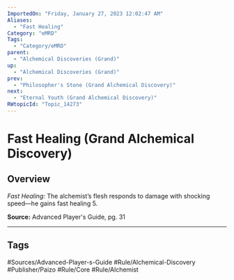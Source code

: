 ```yaml
---
ImportedOn: "Friday, January 27, 2023 12:02:47 AM"
Aliases:
  - "Fast Healing"
Category: "eMRD"
Tags:
  - "Category/eMRD"
parent:
  - "Alchemical Discoveries (Grand)"
up:
  - "Alchemical Discoveries (Grand)"
prev:
  - "Philosopher's Stone (Grand Alchemical Discovery)"
next:
  - "Eternal Youth (Grand Alchemical Discovery)"
RWtopicId: "Topic_14273"
---
```

# Fast Healing (Grand Alchemical Discovery)
## Overview
*Fast Healing:* The alchemist’s flesh responds to damage with shocking speed—he gains fast healing 5.

**Source:** Advanced Player's Guide, pg. 31


---
## Tags
#Sources/Advanced-Player-s-Guide #Rule/Alchemical-Discovery #Publisher/Paizo #Rule/Core #Rule/Alchemist

